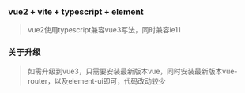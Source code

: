 ### vue2 + vite + typescript + element

> vue2使用typescript兼容vue3写法，同时兼容ie11

### 关于升级

> 如需升级到vue3，只需要安装最新版本vue，同时安装最新版本vue-router，以及element-ui即可，代码改动较少